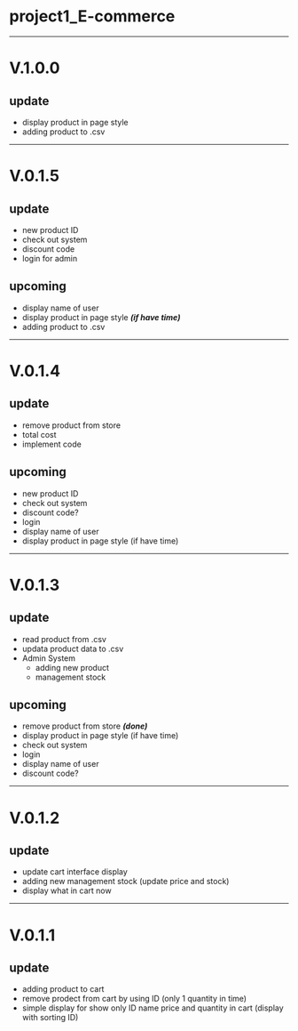 # project1_E-commerce
----------------
# V.1.0.0 
## update

- display product in page style
- adding product to .csv
----------------
# V.0.1.5
## update

- new product ID
- check out system
- discount code
- login for admin

## upcoming

- display name of user
- display product in page style ***(if have time)***
- adding product to .csv
----------------
# V.0.1.4
## update

- remove product from store
- total cost
- implement code 

## upcoming

- new product ID 
- check out system
- discount code?
- login
- display name of user
- display product in page style (if have time)
----------------
# V.0.1.3
## update

- read product from .csv
- updata product data to .csv
- Admin System 
  - adding new product
  - management stock

## upcoming

- remove product from store ***(done)***
- display product in page style (if have time)
- check out system
- login
- display name of user
- discount code?

----------------
# V.0.1.2
## update
- update cart interface display
- adding new management stock (update price and stock)
- display what in cart now

----------------
# V.0.1.1
## update 
- adding product to cart
- remove prodect from cart by using ID (only 1 quantity in time)
- simple display for show only ID name price and quantity in cart (display with sorting ID) 
